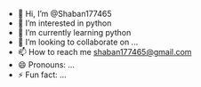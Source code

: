- 👋 Hi, I’m @Shaban177465
- 👀 I’m interested in python 
- 🌱 I’m currently learning python
- 💞️ I’m looking to collaborate on ...
- 📫 How to reach me shaban177465@gmail.com
- 😄 Pronouns: ...
- ⚡ Fun fact: ...

<!---
Shaban177465/Shaban177465 is a ✨ special ✨ repository because its `README.md` (this file) appears on your GitHub profile.
You can click the Preview link to take a look at your changes.
--->
